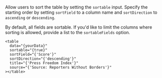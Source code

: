 Allow users to sort the table by setting the `sortable` input. Specify the starting order by setting `sortField` to a column name and `sortDirection` to `ascending` or `descending`.

By default, all fields are sortable. If you'd like to limit the columns where sorting is allowed, provide a list to the `sortableFields` option.

```svelte
<table
  data="{yourData}"
  sortable="{true}"
  sortField="{'Score'}"
  sortDirection="{'descending'}"
  title="{'Press Freedom Index'}"
  source="{'Source: Reporters Without Borders'}"
></table>
```
